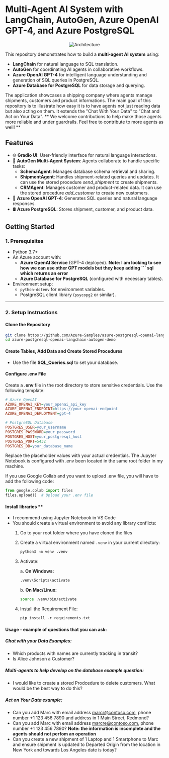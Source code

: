 # **Multi-Agent AI System with LangChain, AutoGen, Azure OpenAI GPT-4, and Azure PostgreSQL**

<div align="center">
  <img src="https://github.com/user-attachments/assets/26489916-3af8-4371-a035-9cbdb4db0c61" alt="Architecture">
</div>

This repository demonstrates how to build a **multi-agent AI system** using:
- **LangChain** for natural language to SQL translation.
- **AutoGen** for coordinating AI agents in collaborative workflows.
- **Azure OpenAI GPT-4** for intelligent language understanding and generation of SQL queries in PostgreSQL.
- **Azure Database for PostgreSQL** for data storage and querying.

The application showcases a shipping company where agents manage shipments, customers and product informations. The main goal of this repository is to illustrate how easy it is to have agents not just reading data but also acting on them. It extends the "Chat With Your Data" to "Chat and Act on Your Data". ** We welcome contributions to help make those agents more reliable and under guardrails. Feel free to contribute to more agents as well! **

## **Features**

- 🌐 **Gradio UI**: User-friendly interface for natural language interactions.
- 🤖 **AutoGen Multi-Agent System**: Agents collaborate to handle specific tasks:
  - **SchemaAgent**: Manages database schema retrieval and sharing.
  - **ShipmentAgent**: Handles shipment-related queries and updates. It can use the stored procedure *send_shipment* to create shipments.
  - **CRMAgent**: Manages customer and product-related data. It can use the stored procedure *add_customer* to create new customers.
- 🧠 **Azure OpenAI GPT-4**: Generates SQL queries and natural language responses.
- 🛢️ **Azure PostgreSQL**: Stores shipment, customer, and product data.

## **Getting Started**

### **1. Prerequisites**

- Python 3.7+
- An Azure account with:
  - **Azure OpenAI Service** (GPT-4 deployed). **Note: I am looking to see how we can use other GPT models but they keep adding ``` sql  which returns an error**
  - **Azure Database for PostgreSQL** (configured with necessary tables).
- Environment setup:
  - `python-dotenv` for environment variables.
  - PostgreSQL client library (`psycopg2` or similar).
     
---

### **2. Setup Instructions**

#### **Clone the Repository**

```bash
git clone https://github.com/Azure-Samples/azure-postgresql-openai-langchain-autogen-demo.git
cd azure-postgresql-openai-langchain-autogen-demo
```

#### **Create Tables, Add Data and Create Stored Procedures**
- Use the file **SQL_Queries.sql** to set your database.

#### **Configure .env File**

Create a **.env** file in the root directory to store sensitive credentials. Use the following template:

```ini
# Azure OpenAI
AZURE_OPENAI_KEY=your_openai_api_key
AZURE_OPENAI_ENDPOINT=https://your-openai-endpoint
AZURE_OPENAI_DEPLOYMENT=gpt-4

# PostgreSQL Database
POSTGRES_USER=your_username
POSTGRES_PASSWORD=your_password
POSTGRES_HOST=your_postgresql_host
POSTGRES_PORT=5432
POSTGRES_DB=your_database_name
```

Replace the placeholder values with your actual credentials. The Jupyter Notebook is configured with .env been located in the same root folder in my machine. 

If you use Google Collab and you want to upload .env file, you will have to add the following code:

```python
from google.colab import files
files.upload()  # Upload your .env file
```

#### Install libraries **
- I recommend using Jupyter Notebook in VS Code
- You should create a virtual environment to avoid any library conflicts:
  1. Go to your root folder where you have cloned the files
  2. Create a virtual environment named `.venv` in your current directory:
     ```python
     python3 -m venv .venv
     ```
  3. Activate:

     a. **On Windows:**
        ```bash
        .venv\Scripts\activate
        ```

     b. **On Mac/Linux:**
        ```bash
        source .venv/bin/activate
        ```
  4. Install the Requirement File:
     ```python
     pip install -r requirements.txt
     ```

#### **Usage - example of questions that you can ask:**

##### **Chat with your Data Examples**:
- Which products with names are currently tracking in transit?
- Is Alice Johnson a Customer?

##### **Multi-agents to help develop on the database example question**:
- I would like to create a stored Prodcedure to delete customers. What would be the best way to do this?

##### **Act on Your Data example**:
- Can you add Marc with email address marcr@contoso.com, phone number +1 123 456 7890 and address in 1 Main Street, Redmond?
- Can you add Marc with email address marcre@contoso.com, phone number +1 123 456 7890? **Note: the information is incomplete and the agents should not perfom an operation**
- Can you create a new shipment of 1 Laptop and 1 Smartphone to Marc and ensure shipment is updated to Departed Origin from the location in New York and towards Los Angeles date is today?
